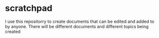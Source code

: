 # scratchpad

I use this repositorry to create documents that can be edited and added to by anyone.  There will be different documents and different topics being created
